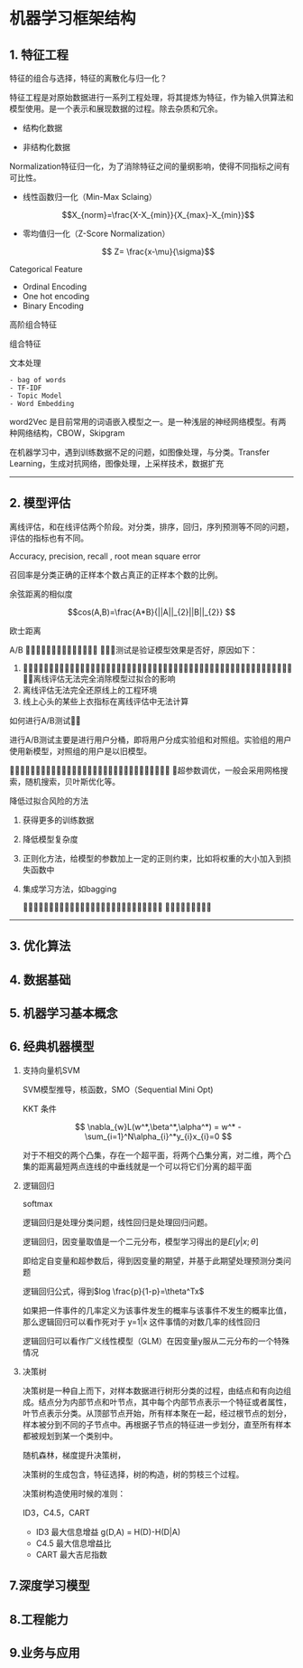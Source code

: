 # 机器学习框架结构

## 1. 特征工程

特征的组合与选择，特征的离散化与归一化？

特征工程是对原始数据进行一系列工程处理，将其提炼为特征，作为输入供算法和模型使用。是一个表示和展现数据的过程。除去杂质和冗余。

- 结构化数据

- 非结构化数据

  

Normalization特征归一化，为了消除特征之间的量纲影响，使得不同指标之间有可比性。

- 线性函数归一化（Min-Max Sclaing）

  $$X_{norm}=\frac{X-X_{min}}{X_{max}-X_{min}}$$

  

- 零均值归一化（Z-Score Normalization）

  $$ Z= \frac{x-\mu}{\sigma}$$

Categorical Feature

- Ordinal Encoding
- One hot encoding
- Binary Encoding

高阶组合特征

组合特征

文本处理

	- bag of words
	- TF-IDF
	- Topic Model
	- Word Embedding

word2Vec 是目前常用的词语嵌入模型之一。是一种浅层的神经网络模型。有两种网络结构，CBOW，Skipgram

在机器学习中，遇到训练数据不足的问题，如图像处理，与分类。Transfer Learning，生成对抗网络，图像处理，上采样技术，数据扩充

----



## 2. 模型评估

离线评估，和在线评估两个阶段。对分类，排序，回归，序列预测等不同的问题，评估的指标也有不同。

Accuracy, precision, recall , root mean square error

召回率是分类正确的正样本个数占真正的正样本个数的比例。

余弦距离的相似度

$$cos(A,B)=\frac{A*B}{||A||_{2}||B||_{2}} $$

欧士距离



A/B 􏷮􏴇􏰔􏳟􏵓􏰣􏱚􏴛􏹿􏷪􏴾􏰉􏷯􏱘 􏲰􏶔􏰙测试是验证模型效果是否好，原因如下：

1. 􏹵􏰛􏻛􏺈􏶸􏰅􏴎􏱆􏸃􏱂􏰣􏱚􏳜􏳞􏵌􏰉􏶡􏴕􏹵􏰛􏻛􏺈􏶸􏰅􏴎􏱆􏸃􏱂􏰣􏱚􏳜􏳞􏵌􏰉􏶡􏴕􏹵􏰛􏻛􏺈􏶸􏰅􏴎􏱆􏸃􏱂􏰣􏱚􏳜􏳞􏵌􏰉􏶡􏴕离线评估无法完全消除模型过拟合的影响
2. 离线评估无法完全还原线上的工程环境
3. 线上心头的某些上衣指标在离线评估中无法计算

如何进行A/B测试􏰐􏷝

进行A/B测试主要是进行用户分桶，即将用户分成实验组和对照组。实验组的用户使用新模型，对照组的用户是以旧模型。

􏰐􏷝􏴚􏹸􏰞􏻮􏱔􏰩􏰋􏲝􏱒􏺫􏳸􏼇􏵮􏹁􏼈􏼉􏱶􏱈􏰼􏰀􏼉􏱶􏱈􏼊􏺗􏼋􏱔􏷗􏶊 􏰄超参数调优，一般会采用网格搜索，随机搜索，贝叶斯优化等。



降低过拟合风险的方法

1. 获得更多的训练数据

2. 降低模型复杂度

3. 正则化方法，给模型的参数加上一定的正则约束，比如将权重的大小加入到损失函数中

4. 集成学习方法，如bagging

   􏷮􏱘􏲰􏶔􏰔􏰐􏷝􏵮􏲗􏲁􏳆􏰩􏺮􏰷􏵮􏲗􏲁􏱑􏲎􏳟􏵗􏳴􏱙􏹥􏵗􏰩􏱙 􏲎􏳟􏵗􏰉􏵮􏲗􏲉􏰪􏴑

----





## 3. 优化算法



## 4. 数据基础

## 5. 机器学习基本概念

## 6. 经典机器模型

1. 支持向量机SVM

   SVM模型推导，核函数，SMO（Sequential Mini Opt)

   KKT 条件

   $$ \nabla_{w}L(w^*,\beta^*,\alpha^*) = w^* - \sum_{i=1}^N\alpha_{i}^*y_{i}x_{i}=0 $$

   

   对于不相交的两个凸集，存在一个超平面，将两个凸集分离，对二维，两个凸集的距离最短两点连线的中垂线就是一个可以将它们分离的超平面

   

2. 逻辑回归

   softmax

   逻辑回归是处理分类问题，线性回归是处理回归问题。

   逻辑回归，因变量取值是一个二元分布，模型学习得出的是$E[y|x;\theta]$ 

   即给定自变量和超参数后，得到因变量的期望，并基于此期望处理预测分类问题

   逻辑回归公式，得到$log \frac{p}{1-p}=\theta^Tx$

   如果把一件事件的几率定义为该事件发生的概率与该事件不发生的概率比值，那么逻辑回归可以看作死对于 y=1|x 这件事情的对数几率的线性回归

   逻辑回归可以看作广义线性模型（GLM）在因变量y服从二元分布的一个特殊情况

   

3. 决策树

   决策树是一种自上而下，对样本数据进行树形分类的过程，由结点和有向边组成。结点分为内部节点和叶节点，其中每个内部节点表示一个特征或者属性，叶节点表示分类。从顶部节点开始，所有样本聚在一起，经过根节点的划分，样本被分到不同的子节点中。再根据子节点的特征进一步划分，直至所有样本都被规划到某一个类别中。

   随机森林，梯度提升决策树，

   决策树的生成包含，特征选择，树的构造，树的剪枝三个过程。

   决策树构造使用时候的准则：

   ID3，C4.5，CART

   - ID3 最大信息增益 g(D,A) = H(D)-H(D|A)
   - C4.5 最大信息增益比
   - CART 最大吉尼指数

   

## 7.深度学习模型

## 8.工程能力

## 9.业务与应用



